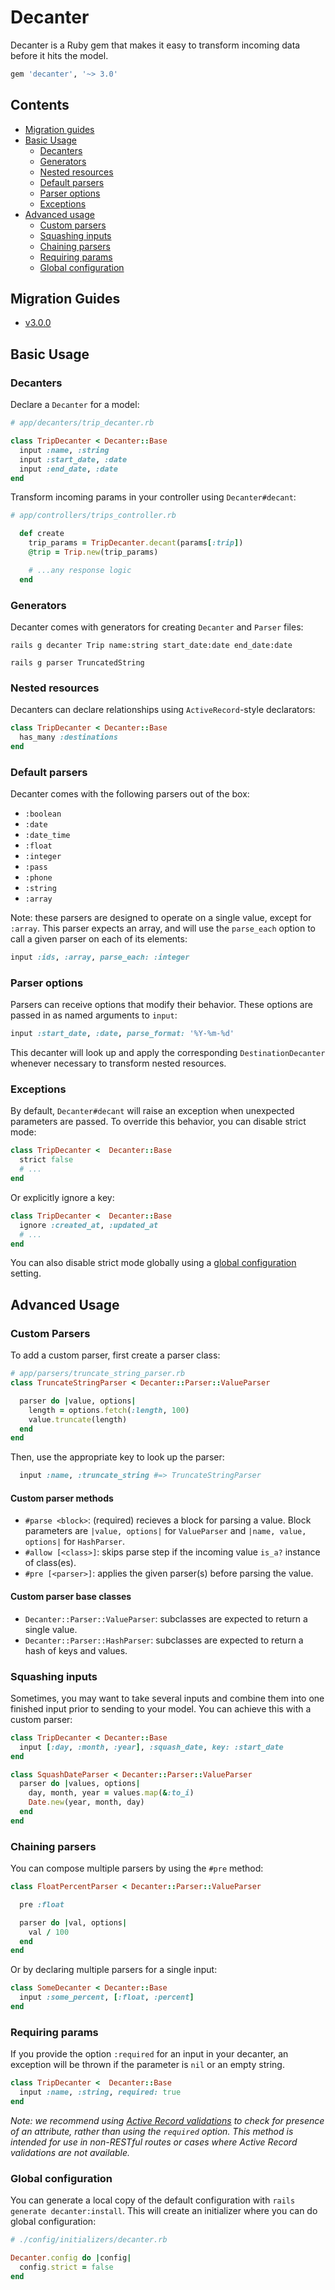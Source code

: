 # Decanter

Decanter is a Ruby gem that makes it easy to transform incoming data before it hits the model.

```ruby
gem 'decanter', '~> 3.0'
```

## Contents

- [Migration guides](#migration-guides)
- [Basic Usage](#basic-usage)
  - [Decanters](#decanters)
  - [Generators](#generators)
  - [Nested resources](#nested-resources)
  - [Default parsers](#default-parsers)
  - [Parser options](#parser-options)
  - [Exceptions](#exceptions)
- [Advanced usage](#advanced-usage)
  - [Custom parsers](#custom-parsers)
  - [Squashing inputs](#squashing-inputs)
  - [Chaining parsers](#chaining-parsers)
  - [Requiring params](#requiring-params)
  - [Global configuration](#global-configuration)

## Migration Guides

- [v3.0.0](migration-guides/v3.0.0.md)

## Basic Usage

### Decanters

Declare a `Decanter` for a model:

```ruby
# app/decanters/trip_decanter.rb

class TripDecanter < Decanter::Base
  input :name, :string
  input :start_date, :date
  input :end_date, :date
end
```

Transform incoming params in your controller using `Decanter#decant`:

```rb
# app/controllers/trips_controller.rb

  def create
    trip_params = TripDecanter.decant(params[:trip])
    @trip = Trip.new(trip_params)

    # ...any response logic
  end

```

### Generators

Decanter comes with generators for creating `Decanter` and `Parser` files:

```
rails g decanter Trip name:string start_date:date end_date:date
```

```
rails g parser TruncatedString
```

### Nested resources

Decanters can declare relationships using `ActiveRecord`-style declarators:

```ruby
class TripDecanter < Decanter::Base
  has_many :destinations
end
```

### Default parsers

Decanter comes with the following parsers out of the box:

- `:boolean`
- `:date`
- `:date_time`
- `:float`
- `:integer`
- `:pass`
- `:phone`
- `:string`
- `:array`

Note: these parsers are designed to operate on a single value, except for `:array`. This parser expects an array, and will use the `parse_each` option to call a given parser on each of its elements:

```ruby
input :ids, :array, parse_each: :integer
```

### Parser options

Parsers can receive options that modify their behavior. These options are passed in as named arguments to `input`:

```ruby
input :start_date, :date, parse_format: '%Y-%m-%d'
```

This decanter will look up and apply the corresponding `DestinationDecanter` whenever necessary to transform nested resources.

### Exceptions

By default, `Decanter#decant` will raise an exception when unexpected parameters are passed. To override this behavior, you can disable strict mode:

```ruby
class TripDecanter <  Decanter::Base
  strict false
  # ...
end
```

Or explicitly ignore a key:

```rb
class TripDecanter <  Decanter::Base
  ignore :created_at, :updated_at
  # ...
end
```

You can also disable strict mode globally using a [global configuration](#global-configuration) setting.

## Advanced Usage

### Custom Parsers

To add a custom parser, first create a parser class:

```rb
# app/parsers/truncate_string_parser.rb
class TruncateStringParser < Decanter::Parser::ValueParser

  parser do |value, options|
    length = options.fetch(:length, 100)
    value.truncate(length)
  end
end
```

Then, use the appropriate key to look up the parser:

```ruby
  input :name, :truncate_string #=> TruncateStringParser
```

#### Custom parser methods

- `#parse <block>`: (required) recieves a block for parsing a value. Block parameters are `|value, options|` for `ValueParser` and `|name, value, options|` for `HashParser`.
- `#allow [<class>]`: skips parse step if the incoming value `is_a?` instance of class(es).
- `#pre [<parser>]`: applies the given parser(s) before parsing the value.

#### Custom parser base classes

- `Decanter::Parser::ValueParser`: subclasses are expected to return a single value.
- `Decanter::Parser::HashParser`: subclasses are expected to return a hash of keys and values.

### Squashing inputs

Sometimes, you may want to take several inputs and combine them into one finished input prior to sending to your model. You can achieve this with a custom parser:

```ruby
class TripDecanter < Decanter::Base
  input [:day, :month, :year], :squash_date, key: :start_date
end
```

```ruby
class SquashDateParser < Decanter::Parser::ValueParser
  parser do |values, options|
    day, month, year = values.map(&:to_i)
    Date.new(year, month, day)
  end
end
```

### Chaining parsers

You can compose multiple parsers by using the `#pre` method:

```ruby
class FloatPercentParser < Decanter::Parser::ValueParser

  pre :float

  parser do |val, options|
    val / 100
  end
end
```

Or by declaring multiple parsers for a single input:

```ruby
class SomeDecanter < Decanter::Base
  input :some_percent, [:float, :percent]
end
```

### Requiring params

If you provide the option `:required` for an input in your decanter, an exception will be thrown if the parameter is `nil` or an empty string.

```ruby
class TripDecanter <  Decanter::Base
  input :name, :string, required: true
end
```

_Note: we recommend using [Active Record validations](https://guides.rubyonrails.org/active_record_validations.html) to check for presence of an attribute, rather than using the `required` option. This method is intended for use in non-RESTful routes or cases where Active Record validations are not available._

### Global configuration

You can generate a local copy of the default configuration with `rails generate decanter:install`. This will create an initializer where you can do global configuration:

```ruby
# ./config/initializers/decanter.rb

Decanter.config do |config|
  config.strict = false
end
```
